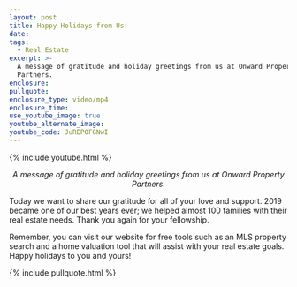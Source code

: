 ```yaml
---
layout: post
title: Happy Holidays from Us!
date:
tags:
  - Real Estate
excerpt: >-
  A message of gratitude and holiday greetings from us at Onward Property
  Partners.
enclosure:
pullquote:
enclosure_type: video/mp4
enclosure_time:
use_youtube_image: true
youtube_alternate_image:
youtube_code: JuREP0FGNwI
---
```


{% include youtube.html %}
<p style="text-align: center;"><em>A message of gratitude and holiday greetings from us at Onward Property Partners.</em></p>

Today we want to share our gratitude for all of your love and support. 2019 became one of our best years ever; we helped almost 100 families with their real estate needs. Thank you again for your fellowship.

Remember, you can visit our website for free tools such as an MLS property search and a home valuation tool that will assist with your real estate goals. Happy holidays to you and yours\!

{% include pullquote.html %}